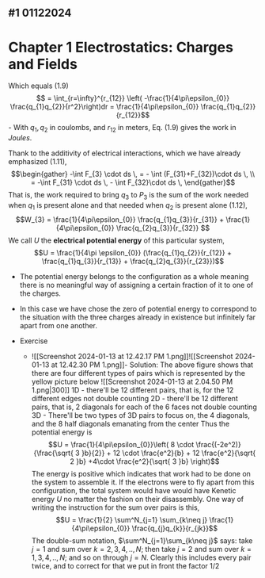 ## #1 01122024

# Chapter 1 Electrostatics: Charges and Fields 

Which equals (1.9)$$ = \int_{r=\infty}^{r_{12}} \left( -\frac{1}{4\pi\epsilon_{0}} \frac{q_{1}q_{2}}{r^2}\right)dr = \frac{1}{4\pi\epsilon_{0}} \frac{q_{1}q_{2}}{r_{12}}$$
	- With $q_1, q_{2}$ in coulombs, and $r_{12}$ in meters, Eq. (1.9) gives the work in *Joules*.

Thank to the additivity of electrical interactions, which we have already emphasized (1.11), $$\begin{gather} -\int F_{3} \cdot ds \, = - \int (F_{31}+F_{32})\cdot ds \,  \\ = -\int F_{31} \cdot ds \, - \int F_{32}\cdot ds \,   \end{gather}$$
That is, the work required to bring $q_3$ to $P_3$ is the sum of the work needed when $q_1$ is present alone and that needed when $q_2$ is present alone (1.12), $$W_{3} = \frac{1}{4\pi\epsilon_{0}} \frac{q_{1}q_{3}}{r_{31}} + \frac{1}{4\pi\epsilon_{0}} \frac{q_{2}q_{3}}{r_{32}}  $$
We call $U$ the **electrical potential energy** of this particular system, $$U = \frac{1}{4\pi \epsilon_{0}} (\frac{q_{1}q_{2}}{r_{12}} + \frac{q_{1}q_{3}}{r_{13}} + \frac{q_{2}q_{3}}{r_{23}})$$
- The potential energy belongs to the configuration as a whole meaning there is no meaningful way of assigning a certain fraction of it to one of the charges.
- In this case we have chose the zero of potential energy to correspond to the situation with the three charges already in existence but infinitely far apart from one another. 

- Exercise

	- ![[Screenshot 2024-01-13 at 12.42.17 PM 1.png]]![[Screenshot 2024-01-13 at 12.42.30 PM 1.png]]- Solution: The above figure shows that there are four different types of pairs which is represented by the yellow picture below 
	![[Screenshot 2024-01-13 at 2.04.50 PM 1.png|300]]
	1D -  there'll be 12 different pairs, that is,  for the 12 different edges not double counting
	2D - there'll be 12 different pairs, that is, 2 diagonals for each of the 6 faces not double counting 
	3D - There'll be two types of 3D pairs to focus on, the 4 diagonals, and the 8 half diagonals emanating from the center
	Thus the potential energy is $$U = \frac{1}{4\pi\epsilon_{0}}\left( 8 \cdot \frac{(-2e^2)}{\frac{\sqrt{ 3 }b}{2}} + 12 \cdot \frac{e^2}{b} + 12 \frac{e^2}{\sqrt{ 2 }b} +4\cdot \frac{e^2}{\sqrt{ 3 }b} \right)$$
	The energy is positive which indicates that work had to be done on the system to assemble it. If the electrons were to fly apart from this configuration, the total system would have would have Kenetic energy $U$ no matter the fashion on their disassembly.
	One way of writing the instruction for the sum over pairs is this, $$U = \frac{1}{2} \sum^N_{j=1} \sum_{k\neq j} \frac{1}{4\pi\epsilon_{0}} \frac{q_{j}q_{k}}{r_{jk}}$$
	The double-sum notation, $\sum^N_{j=1}\sum_{k\neq j}$ says: take $j=1$ and sum over $k=2,3,4,.., N$; then take $j=2$ and sum over $k=1,3,4,..,N$; and so on through $j=N$. Clearly this includes every pair twice, and to correct for that we put in front the factor $1/2$ 
	